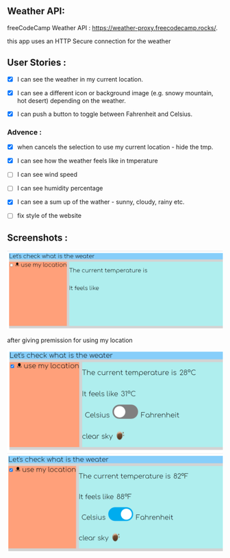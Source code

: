 ## Weather API:

freeCodeCamp Weather API : https://weather-proxy.freecodecamp.rocks/.

this app uses an HTTP Secure connection for the weather

## User Stories :

- [x] I can see the weather in my current location.

- [x] I can see a different icon or background image (e.g. snowy mountain, hot desert) depending on the weather.

- [x] I can push a button to toggle between Fahrenheit and Celsius.

### Advence :

- [x] when cancels the selection to use my current location - hide the tmp.

- [x] I can see how the weather feels like in tmperature

- [ ] I can see wind speed

- [ ] I can see humidity percentage

- [x] I can see a sum up of the wather - sunny, cloudy, rainy etc.

- [ ] fix style of the website


## Screenshots : 

![screen](./screenshots/pic1.png)

after giving premission for using my location

![celsius](./screenshots/pic2.png)
![fahrenheit](./screenshots/pic3.png)
